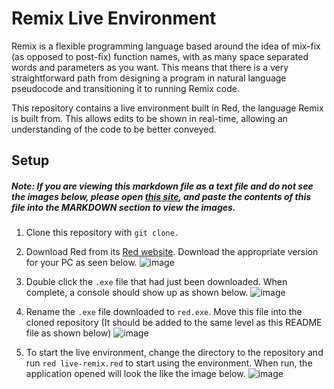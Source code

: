 # Remix Live Environment

Remix is a flexible programming language based around the idea of mix-fix (as opposed to post-fix) function names, with as many space separated words and parameters as you want. This means that there is a very straightforward path from designing a program in natural language pseudocode and transitioning it to running Remix code.

This repository contains a live environment built in Red, the language Remix is built from. This allows edits to be shown in real-time, allowing an understanding of the code to be better conveyed.

## Setup

##### Note: If you are viewing this markdown file as a text file and do not see the images below, please open [this site](https://dillinger.io/), and paste the contents of this file into the MARKDOWN section to view the images.

1. Clone this repository with `git clone.`
2. Download Red from its [Red website](https://www.red-lang.org/p/download.html). Download the appropriate version for your PC as seen below.
   ![image](https://user-images.githubusercontent.com/54381704/137615767-ce56f428-0545-4d10-891e-28bb1994375b.png)
3. Double click the `.exe` file that had just been downloaded. When complete, a console should show up as shown below.
   ![image](https://user-images.githubusercontent.com/54381704/137615707-a64cb39f-4431-4841-9a13-624d08d5fb53.png)

4. Rename the `.exe` file downloaded to `red.exe`. Move this file into the cloned repository (It should be added to the same level as this README file as shown below)
   ![image](https://user-images.githubusercontent.com/54381704/137615726-daabf0e1-e1bf-4fa6-b439-df7b38f46758.png)

5. To start the live environment, change the directory to the repository and run `red live-remix.red` to start using the environment. When run, the application opened will look the like the image below.
   ![image](https://user-images.githubusercontent.com/54381704/137615746-60b898b1-7fdd-44cd-98dc-5cd09e03f15d.png)
